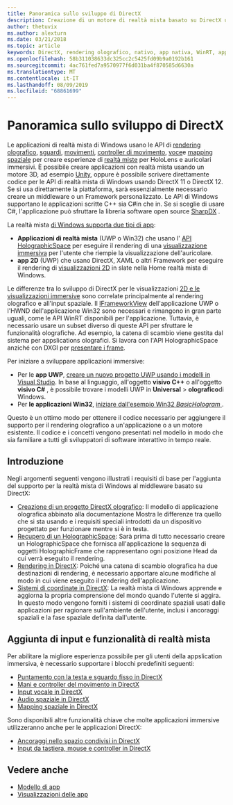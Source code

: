 ```yaml
---
title: Panoramica sullo sviluppo di DirectX
description: Creazione di un motore di realtà mista basato su DirectX usando direttamente le API di realtà mista di Windows.
author: thetuvix
ms.author: alexturn
ms.date: 03/21/2018
ms.topic: article
keywords: DirectX, rendering olografico, nativo, app nativa, WinRT, app WinRT, API della piattaforma, motore personalizzato, middleware
ms.openlocfilehash: 58b311038633dc325cc2c5425fd09b9a0192b161
ms.sourcegitcommit: 4ac761fed7a9570977f6d031ba4f870585d6630a
ms.translationtype: MT
ms.contentlocale: it-IT
ms.lasthandoff: 08/09/2019
ms.locfileid: "68861699"
---
```

# <a name="directx-development-overview"></a>Panoramica sullo sviluppo di DirectX


Le applicazioni di realtà mista di Windows usano le API di [rendering olografico](rendering.md), [sguardi](gaze.md), [movimenti](gestures.md), [controller di movimento](motion-controllers.md), [voce](voice-input.md)e [mapping spaziale](spatial-mapping.md) per creare esperienze di [realtà miste](mixed-reality.md) per HoloLens e auricolari immersivi. È possibile creare applicazioni con realtà mista usando un motore 3D, ad esempio [Unity](unity-development-overview.md), oppure è possibile scrivere direttamente codice per le API di realtà mista di Windows usando DirectX 11 o DirectX 12. Se si usa direttamente la piattaforma, sarà essenzialmente necessario creare un middleware o un Framework personalizzato. Le API di Windows supportano le applicazioni scritte C++ sia C#in che in. Se si sceglie di usare C#, l'applicazione può sfruttare la libreria software open source [SharpDX](http://sharpdx.org/) .


La realtà mista [di Windows supporta due tipi di app](app-views.md):
* **Applicazioni di realtà mista** (UWP o Win32) che usano l' [API HolographicSpace](getting-a-holographicspace.md) per eseguire il rendering di una [visualizzazione immersiva](app-views.md) per l'utente che riempie la visualizzazione dell'auricolare.
* **app 2D** (UWP) che usano DirectX, XAML o altri Framework per eseguire il rendering di [visualizzazioni 2D](app-views.md#2d-views) in slate nella Home realtà mista di Windows.


Le differenze tra lo sviluppo di DirectX per le visualizzazioni [2D e le visualizzazioni immersive](app-views.md) sono correlate principalmente al rendering olografico e all'input spaziale. Il [IFrameworkView](https://msdn.microsoft.com/library/windows/apps/windows.applicationmodel.core.iframeworkview.aspx) dell'applicazione UWP o l'HWND dell'applicazione Win32 sono necessari e rimangono in gran parte uguali, come le API WinRT disponibili per l'applicazione. Tuttavia, è necessario usare un subset diverso di queste API per sfruttare le funzionalità olografiche. Ad esempio, la catena di scambio viene gestita dal sistema per appslications olografici. Si lavora con l'API HolographicSpace anziché con DXGI per [presentare i frame](rendering-in-directx.md).

Per iniziare a sviluppare applicazioni immersive:
* Per le **app UWP**, [creare un nuovo progetto UWP usando i modelli in Visual Studio](creating-a-holographic-directx-project.md). In base al linguaggio, all'oggetto **visivo C++**  o all'oggetto **visivo C#** , è possibile trovare i modelli UWP in **Universal** > **olografico**di Windows.
* Per **le applicazioni Win32**, [iniziare dall'esempio Win32 *BasicHologram* ](creating-a-holographic-directx-project.md#creating-a-win32-project).

Questo è un ottimo modo per ottenere il codice necessario per aggiungere il supporto per il rendering olografico a un'applicazione o a un motore esistente. Il codice e i concetti vengono presentati nel modello in modo che sia familiare a tutti gli sviluppatori di software interattivo in tempo reale.


## <a name="getting-started"></a>Introduzione

Negli argomenti seguenti vengono illustrati i requisiti di base per l'aggiunta del supporto per la realtà mista di Windows al middleware basato su DirectX:

* [Creazione di un progetto DirectX olografico](creating-a-holographic-directx-project.md): Il modello di applicazione olografica abbinato alla documentazione Mostra le differenze tra quello che si sta usando e i requisiti speciali introdotti da un dispositivo progettato per funzionare mentre si è in testa.
* [Recupero di un HolographicSpace](getting-a-holographicspace.md): Sarà prima di tutto necessario creare un HolographicSpace che fornisca all'applicazione la sequenza di oggetti HolographicFrame che rappresentano ogni posizione Head da cui verrà eseguito il rendering.
* [Rendering in DirectX](rendering-in-directx.md): Poiché una catena di scambio olografica ha due destinazioni di rendering, è necessario apportare alcune modifiche al modo in cui viene eseguito il rendering dell'applicazione.
* [Sistemi di coordinate in DirectX](coordinate-systems-in-directx.md): La realtà mista di Windows apprende e aggiorna la propria comprensione del mondo quando l'utente si aggira. In questo modo vengono forniti i sistemi di coordinate spaziali usati dalle applicazioni per ragionare sull'ambiente dell'utente, inclusi i ancoraggi spaziali e la fase spaziale definita dall'utente.

## <a name="adding-mixed-reality-capabilities-and-inputs"></a>Aggiunta di input e funzionalità di realtà mista

Per abilitare la migliore esperienza possibile per gli utenti della appslication immersiva, è necessario supportare i blocchi predefiniti seguenti:

* [Puntamento con la testa e sguardo fisso in DirectX](gaze-in-directx.md)
* [Mani e controller del movimento in DirectX](hands-and-motion-controllers-in-directx.md)
* [Input vocale in DirectX](voice-input-in-directx.md)
* [Audio spaziale in DirectX](spatial-sound-in-directx.md)
* [Mapping spaziale in DirectX](spatial-mapping-in-directx.md)


Sono disponibili altre funzionalità chiave che molte applicazioni immersive utilizzeranno anche per le applicazioni DirectX:

* [Ancoraggi nello spazio condivisi in DirectX](shared-spatial-anchors-in-directx.md)
* [Input da tastiera, mouse e controller in DirectX](keyboard,-mouse,-and-controller-input-in-directx.md)

## <a name="see-also"></a>Vedere anche
* [Modello di app](app-model.md)
* [Visualizzazioni delle app](app-views.md)
